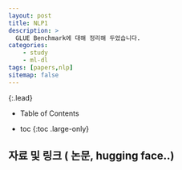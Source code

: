 ```yaml
---
layout: post
title: NLP1
description: >
  GLUE Benchmark에 대해 정리해 두었습니다.
categories:
    - study
    - ml-dl
tags: [papers,nlp]
sitemap: false
---
```



{:.lead}



- Table of Contents
* toc
{:toc .large-only}

## 자료 및 링크 ( 논문, hugging face..)